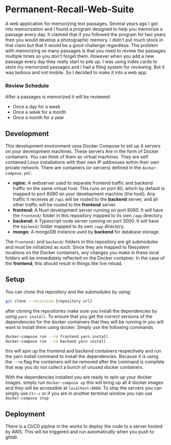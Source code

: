 # Permanent-Recall-Web-Suite
A web application for memorizing text passages.
Several years ago I got into memorization and I found a program designed to help you memorize a passage every day. It claimed that if you followed the program for two years then you would develop a photographic memory. I didn't put much stock in that claim but that it would be a good challenge regardless.
The problem with memorizing so many passages is that you need to review the passages multiple times so you don't forget them. However when you add a new passage every day they really start to pile up.  I was using index cards to store my memorized passages and I had a filing system for reviewing. But it was tedious and not mobile. So I decided to make it into a web app.

### Review Schedule
After a passages is memorized it will be reviewed:
<ul>
    <li>Once a day for a week</li>
    <li>Once a week for a month</li>
    <li>Once a month for a year</li>
</ul>

## Development

This development environment uses Docker Compose to set up 4 servers on your development machines. These servers Are in the form of Docker containers. You can think of them as virtual machines. They are self contained Linux installations with their own IP addresses within their own private network. There are containers (or servers) defined in the `docker-compose.yml`:

- **nginx:** A webserver used to separate frontend traffic and backend traffic on the same virtual host. This runs on port 80, which by default is mapped to port 8080 on your development machine (the host). Any traffic it receives at `/api` will be routed to the **backend** server, and all other traffic will be routed to the **frontend** server.
- **frontend:** A Nuxt development server running on port 8080. It will have the `frontend/` folder in this repository mapped to its own `/app` directory.
- **backend:** A Typescript node server running on port 3000. It will have the `backend/` folder mapped to its own `/app` directory.
- **mongo:** A mongoDB instance used by **backend** for database storage.

The `frontend/` and `backend/` folders in this repository are git submodules and must be initialized as such. Since they are mapped to filesystem locations on the Docker containers, any changes you make in these local folders will be immediately reflected on the Docker container. In the case of the **frontend**, this should result in things like live reload.

## Setup
You can clone this repository and the submodules by using:
```bash
git clone --recursive {repository url}
```
after cloning the repositories make sure you install the dependencies by using `yarn install`. To ensure that you get the correct versions of the dependencies for the docker containers that they will be running in you will want to install them using docker. Simply use the following commands
```bash
docker-compose run --rm frontend yarn install
docker-compose run --rm backend yarn install
```
this will spin up the frontend and backend containers respectively and run the yarn install command to install the dependencies. Because it is using the `--rm` flag the containers will be removed after the command is complete that way you do not collect a bunch of unused docker containers.

With the dependencies installed you are ready to spin up your docker images. simply run `docker-compose up` this will bring up all 4 docker images and they will be accessible at `localhost:8080`.
To stop the servers you can simply use `Ctr-c` or if you are in another terminal window you can use `docker-compose stop`


## Deployment
There is a CI/CD pipline in the works to deploy the code to a server hosted by AWS. This will be triggered and run automatically when you push to gitlab.
